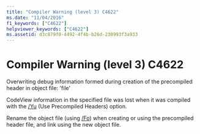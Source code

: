 ```yaml
---
title: "Compiler Warning (level 3) C4622"
ms.date: "11/04/2016"
f1_keywords: ["C4622"]
helpviewer_keywords: ["C4622"]
ms.assetid: d3c879f0-4492-4f4b-b26d-230993f3a933
---
```

# Compiler Warning (level 3) C4622

Overwriting debug information formed during creation of the precompiled header in object file: 'file'

CodeView information in the specified file was lost when it was compiled with the [/Yu](../../build/reference/yu-use-precompiled-header-file.md) (Use Precompiled Headers) option.

Rename the object file (using [/Fo](../../build/reference/fo-object-file-name.md)) when creating or using the precompiled header file, and link using the new object file.

